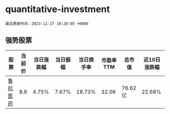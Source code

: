 # quantitative-investment

`最后更新时间：2023-11-27 10:20:05 +0800`

## 强势股票

|股票|当前价|当日涨跌幅|当日振幅|当日换手率|市盈率TTM|总市值|近10日涨跌幅|
|----|----|----|----|----|----|----|----|
|[鲁抗医药](https://xueqiu.com/S/SH600789)|8.6|4.75%|7.67%|18.73%|32.06|76.62亿|22.68%|
